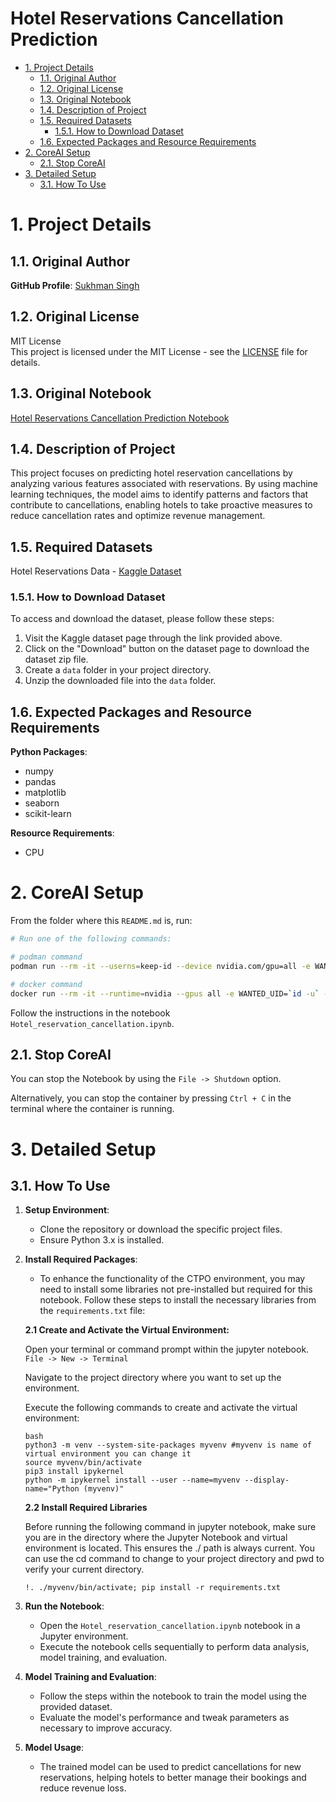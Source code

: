 <h1>Hotel Reservations Cancellation Prediction</h1>

- [1. Project Details](#1-project-details)
  - [1.1. Original Author](#11-original-author)
  - [1.2. Original License](#12-original-license)
  - [1.3. Original Notebook](#13-original-notebook)
  - [1.4. Description of Project](#14-description-of-project)
  - [1.5. Required Datasets](#15-required-datasets)
    - [1.5.1. How to Download Dataset](#151-how-to-download-dataset)
  - [1.6. Expected Packages and Resource Requirements](#16-expected-packages-and-resource-requirements)
- [2. CoreAI Setup](#2-coreai-setup)
  - [2.1. Stop CoreAI](#21-stop-coreai)
- [3. Detailed Setup](#3-detailed-setup)
  - [3.1. How To Use](#31-how-to-use)


# 1. Project Details

## 1.1. Original Author

**GitHub Profile**: [Sukhman Singh](https://github.com/SUKHMAN-SINGH-1612)

## 1.2. Original License

MIT License  
This project is licensed under the MIT License - see the [LICENSE](https://github.com/SUKHMAN-SINGH-1612/Data-Science-Projects/blob/main/LICENSE) file for details.

## 1.3. Original Notebook

[Hotel Reservations Cancellation Prediction Notebook](https://github.com/SUKHMAN-SINGH-1612/Data-Science-Projects/blob/main/Hotel%20Reservations%20Cancellation%20Prediction/Hotel%20Reservations%20Cancelation%20Prediction.ipynb)

## 1.4. Description of Project

This project focuses on predicting hotel reservation cancellations by analyzing various features associated with reservations. By using machine learning techniques, the model aims to identify patterns and factors that contribute to cancellations, enabling hotels to take proactive measures to reduce cancellation rates and optimize revenue management.

## 1.5. Required Datasets

Hotel Reservations Data - [Kaggle Dataset](https://www.kaggle.com/datasets/ahsan81/hotel-reservations-classification-dataset)

### 1.5.1. How to Download Dataset

To access and download the dataset, please follow these steps:

1. Visit the Kaggle dataset page through the link provided above.
2. Click on the "Download" button on the dataset page to download the dataset zip file.
3. Create a `data` folder in your project directory.
4. Unzip the downloaded file into the `data` folder.

## 1.6. Expected Packages and Resource Requirements

**Python Packages**:
- numpy
- pandas
- matplotlib
- seaborn
- scikit-learn

**Resource Requirements**:
- CPU

# 2. CoreAI Setup

From the folder where this `README.md` is, run:

```bash
# Run one of the following commands:

# podman command
podman run --rm -it --userns=keep-id --device nvidia.com/gpu=all -e WANTED_UID=`id -u` -e WANTED_GID=`id -g` -e CoreAI_VERBOSE="yes" -v `pwd`:/iti -p 8888:8888 --name CoreAI-HotelReservationCancellation docker.io/infotrend/coreai:latest  /run_jupyter.sh

# docker command
docker run --rm -it --runtime=nvidia --gpus all -e WANTED_UID=`id -u` -e WANTED_GID=`id -g` -e CoreAI_VERBOSE="yes" -v `pwd`:/iti -p 8888:8888 --name CoreAI-HotelReservationCancellation infotrend/coreai:latest  /run_jupyter.sh
```

Follow the instructions in the notebook `Hotel_reservation_cancellation.ipynb`.

## 2.1. Stop CoreAI

You can stop the Notebook by using the `File -> Shutdown` option.

Alternatively, you can stop the container by pressing `Ctrl + C` in the terminal where the container is running.

# 3. Detailed Setup

## 3.1. How To Use

1. **Setup Environment**:
   - Clone the repository or download the specific project files.
   - Ensure Python 3.x is installed.


2. **Install Required Packages**:

   - To enhance the functionality of the CTPO environment, you may need to install some libraries not pre-installed but required for this notebook. Follow these steps to install the necessary libraries from the `requirements.txt` file:

   **2.1 Create and Activate the Virtual Environment:**
   
   Open your terminal or command prompt within the jupyter notebook. `File -> New -> Terminal`
   
   Navigate to the project directory where you want to set up the environment.
   
   Execute the following commands to create and activate the virtual environment:
   
   ```
   bash
   python3 -m venv --system-site-packages myvenv #myvenv is name of virtual environment you can change it
   source myvenv/bin/activate
   pip3 install ipykernel
   python -m ipykernel install --user --name=myvenv --display-name="Python (myvenv)"
   ```
   **2.2 Install Required Libraries**
   
   Before running the following command in jupyter notebook, make sure you are in the directory where the Jupyter Notebook and virtual environment is located. This ensures the ./ path is always current. You can use the cd command to change to your project directory and pwd to verify your current directory.
   
   ```
   !. ./myvenv/bin/activate; pip install -r requirements.txt
   ```

3. **Run the Notebook**:
   - Open the `Hotel_reservation_cancellation.ipynb` notebook in a Jupyter environment.
   - Execute the notebook cells sequentially to perform data analysis, model training, and evaluation.

4. **Model Training and Evaluation**:
   - Follow the steps within the notebook to train the model using the provided dataset.
   - Evaluate the model's performance and tweak parameters as necessary to improve accuracy.

5. **Model Usage**:
   - The trained model can be used to predict cancellations for new reservations, helping hotels to better manage their bookings and reduce revenue loss.


